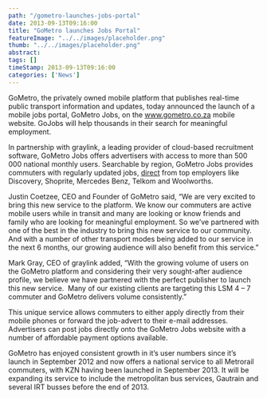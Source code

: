 ```yaml
---
path: "/gometro-launches-jobs-portal" 
date: 2013-09-13T09:16:00 
title: "GoMetro launches Jobs Portal" 
featureImage: "../../images/placeholder.png" 
thumb: "../../images/placeholder.png" 
abstract:  
tags: [] 
timeStamp: 2013-09-13T09:16:00 
categories: ['News'] 
---
```


<p>GoMetro, the privately owned mobile platform that publishes real-time public transport information and updates, today announced the launch of a mobile jobs portal, GoMetro Jobs, on the <a href="http://jobs.gometro.co.za">www.gometro.co.za</a> mobile website. GoJobs will help thousands in their search for meaningful employment.</p>
<p>In partnership with graylink, a leading provider of cloud-based recruitment software, GoMetro Jobs offers advertisers with access to more than 500 000 national monthly users. Searchable by region, GoMetro Jobs provides commuters with regularly updated jobs, <span style="text-decoration: underline;">direct</span> from top employers like Discovery, Shoprite, Mercedes Benz, Telkom and Woolworths.</p>
<p>Justin Coetzee, CEO and Founder of GoMetro said, “We are very excited to bring this new service to the platform. We know our commuters are active mobile users while in transit and many are looking or know friends and family who are looking for meaningful employment. So we’ve partnered with one of the best in the industry to bring this new service to our community. And with a number of other transport modes being added to our service in the next 6 months, our growing audience will also benefit from this service.”</p>
<p>Mark Gray, CEO of graylink added, “With the growing volume of users on the GoMetro platform and considering their very sought-after audience profile, we believe we have partnered with the perfect publisher to launch this new service.  Many of our existing clients are targeting this LSM 4 – 7 commuter and GoMetro delivers volume consistently.”</p>
<p>This unique service allows commuters to either apply directly from their mobile phones or forward the job-advert to their e-mail addresses. Advertisers can post jobs directly onto the GoMetro Jobs website with a number of affordable payment options available.</p>
<p>GoMetro has enjoyed consistent growth in it’s user numbers since it’s launch in September 2012 and now offers a national service to all Metrorail commuters, with KZN having been launched in September 2013. It will be expanding its service to include the metropolitan bus services, Gautrain and several IRT busses before the end of 2013.</p>
<p>&nbsp;</p>
